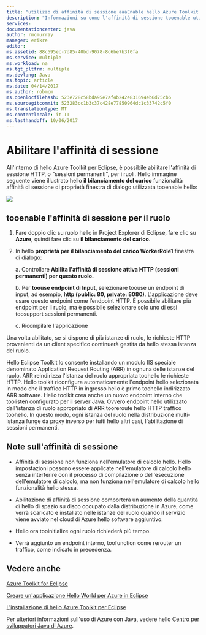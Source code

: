 ```yaml
---
title: "utilizzo di affinità di sessione aaaEnable hello Azure Toolkit per Eclipse"
description: "Informazioni su come l'affinità di sessione tooenable utilizzando hello Azure Toolkit per Eclipse."
services: 
documentationcenter: java
author: rmcmurray
manager: erikre
editor: 
ms.assetid: 88c595ec-7d85-40bd-9078-8d6be7b3f0fa
ms.service: multiple
ms.workload: na
ms.tgt_pltfrm: multiple
ms.devlang: Java
ms.topic: article
ms.date: 04/14/2017
ms.author: robmcm
ms.openlocfilehash: 523e728c58bda95e7af4b242e831694eb6d75cb6
ms.sourcegitcommit: 523283cc1b3c37c428e77850964dc1c33742c5f0
ms.translationtype: MT
ms.contentlocale: it-IT
ms.lasthandoff: 10/06/2017
---
```

# <a name="enable-session-affinity"></a>Abilitare l'affinità di sessione
All'interno di hello Azure Toolkit per Eclipse, è possibile abilitare l'affinità di sessione HTTP, o "sessioni permanenti", per i ruoli. Hello immagine seguente viene illustrato hello **il bilanciamento del carico** funzionalità affinità di sessione di proprietà finestra di dialogo utilizzata tooenable hello:

![][ic719492]

## <a name="tooenable-session-affinity-for-your-role"></a>tooenable l'affinità di sessione per il ruolo
1. Fare doppio clic su ruolo hello in Project Explorer di Eclipse, fare clic su **Azure**, quindi fare clic su **il bilanciamento del carico**.

2. In hello **proprietà per il bilanciamento del carico WorkerRole1** finestra di dialogo:

   a. Controllare **Abilita l'affinità di sessione attiva HTTP (sessioni permanenti) per questo ruolo.**

   b. Per **toouse endpoint di Input**, selezionare toouse un endpoint di input, ad esempio, **http (public: 80, private: 8080)**. L'applicazione deve usare questo endpoint come l’endpoint HTTP. È possibile abilitare più endpoint per il ruolo, ma è possibile selezionare solo uno di essi toosupport sessioni permanenti.

   c. Ricompilare l'applicazione

Una volta abilitato, se si dispone di più istanze di ruolo, le richieste HTTP provenienti da un client specifico continuerà gestita da hello stessa istanza del ruolo.

Hello Eclipse Toolkit lo consente installando un modulo IIS speciale denominato Application Request Routing (ARR) in ognuna delle istanze del ruolo. ARR reindirizza l'istanza del ruolo appropriata toohello le richieste HTTP. Hello toolkit riconfigura automaticamente l'endpoint hello selezionata in modo che il traffico HTTP in ingresso hello è primo toohello indirizzato ARR software. Hello toolkit crea anche un nuovo endpoint interno che toolisten configurato per il server Java. Ovvero endpoint hello utilizzato dall'istanza di ruolo appropriato di ARR tooreroute hello HTTP traffico toohello. In questo modo, ogni istanza del ruolo nella distribuzione multi-istanza funge da proxy inverso per tutti hello altri casi, l'abilitazione di sessioni permanenti.

## <a name="notes-about-session-affinity"></a>Note sull'affinità di sessione
* Affinità di sessione non funziona nell'emulatore di calcolo hello. Hello impostazioni possono essere applicate nell'emulatore di calcolo hello senza interferire con il processo di compilazione o dell'esecuzione dell'emulatore di calcolo, ma non funziona nell'emulatore di calcolo hello funzionalità hello stessa.

* Abilitazione di affinità di sessione comporterà un aumento della quantità di hello di spazio su disco occupato dalla distribuzione in Azure, come verrà scaricato e installato nelle istanze del ruolo quando il servizio viene avviato nel cloud di Azure hello software aggiuntivo.

* Hello ora tooinitialize ogni ruolo richiederà più tempo.

* Verrà aggiunto un endpoint interno, toofunction come rerouter un traffico, come indicato in precedenza.


## <a name="see-also"></a>Vedere anche
[Azure Toolkit for Eclipse][Azure Toolkit for Eclipse]

[Creare un'applicazione Hello World per Azure in Eclipse][Creating a Hello World Application for Azure in Eclipse]

[L'installazione di hello Azure Toolkit per Eclipse][Installing hello Azure Toolkit for Eclipse] 

Per ulteriori informazioni sull'uso di Azure con Java, vedere hello [Centro per sviluppatori Java di Azure][Azure Java Developer Center].

<!-- URL List -->

[Azure Java Developer Center]: http://go.microsoft.com/fwlink/?LinkID=699547
[Azure Toolkit for Eclipse]: http://go.microsoft.com/fwlink/?LinkID=699529
[Creating a Hello World Application for Azure in Eclipse]: http://go.microsoft.com/fwlink/?LinkID=699533
[How tooMaintain Session Data with Session Affinity]: http://go.microsoft.com/fwlink/?LinkID=699539
[Installing hello Azure Toolkit for Eclipse]: http://go.microsoft.com/fwlink/?LinkId=699546

<!-- IMG List -->

[ic719492]: ./media/azure-toolkit-for-eclipse-enable-session-affinity/ic719492.png

<!-- Legacy MSDN URL = https://msdn.microsoft.com/library/azure/hh690950.aspx -->
